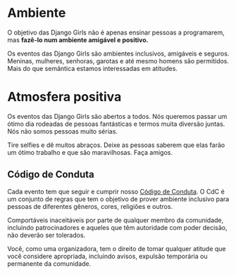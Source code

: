 
# Ambiente

O objetivo das Django Girls não é apenas ensinar pessoas a programarem, mas __fazê-lo num ambiente amigável e positivo.__

Os eventos das Django Girls são ambientes inclusivos, amigáveis e seguros. Meninas, mulheres, senhoras, garotas e até mesmo homens são permitidos. Mais do que semântica estamos interessadas em atitudes.

# Atmosfera positiva

Os eventos das Django Girls são abertos a todos. Nós queremos passar um ótimo dia rodeadas de pessoas fantásticas e termos muita diversão juntas. Nós não somos pessoas muito sérias.

Tire selfies e dê muitos abraços. Deixe as pessoas saberem que elas farão um ótimo trabalho e que são maravilhosas. Faça amigos.

## Código de Conduta

Cada evento tem que seguir e cumprir nosso [Código de Conduta](http://djangogirls.org/coc/). O CdC é um conjunto de regras que tem o objetivo de prover ambiente inclusivo para pessoas de diferentes gêneros, cores, religiões e outros. 

Comportáveis inaceitáveis por parte de qualquer membro da comunidade, incluindo patrocinadores e aqueles que têm autoridade com poder decisão, não deverão ser tolerados. 

Você, como uma organizadora, tem o direito de tomar qualquer atitude que você considere apropriada, incluindo avisos, expulsão temporária ou permanente da comunidade.
